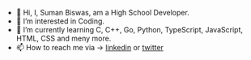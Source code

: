 - 👋 Hi, I, Suman Biswas, am a High School Developer.
- 👀 I’m interested in Coding.
- 🌱 I’m currently learning C, C++, Go, Python, TypeScript, JavaScript, HTML, CSS and meny more.
- 📫 How to reach me via ->  [linkedin](https://www.linkedin.com/in/mrsumanbiswas) or [twitter](https://twitter.com/mrsumanbiswas0)
<!--- - 💞️ I’m looking to collaborate on ... --->

<!---
mrsumanbiswas/mrsumanbiswas is a ✨ special ✨ repository because its `README.md` (this file) appears on your GitHub profile.
You can click the Preview link to take a look at your changes.
--->
